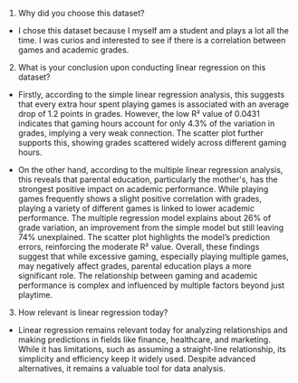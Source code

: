 1. Why did you choose this dataset?

- I chose this dataset because I myself am a student and plays a lot all the time. I was curios and interested to see if there is a correlation between games and academic grades.

2. What is your conclusion upon conducting linear regression on this dataset?

- Firstly, according to the simple linear regression analysis, this suggests that every extra hour spent playing games is associated with an average drop of 1.2 points in grades. However, the low R² value of 0.0431 indicates that gaming hours account for only 4.3% of the variation in grades, implying a very weak connection. The scatter plot further supports this, showing grades scattered widely across different gaming hours.

- On the other hand, according to the multiple linear regression analysis, this reveals that parental education, particularly the mother's, has the strongest positive impact on academic performance. While playing games frequently shows a slight positive correlation with grades, playing a variety of different games is linked to lower academic performance. The multiple regression model explains about 26% of grade variation, an improvement from the simple model but still leaving 74% unexplained. The scatter plot highlights the model’s prediction errors, reinforcing the moderate R² value. Overall, these findings suggest that while excessive gaming, especially playing multiple games, may negatively affect grades, parental education plays a more significant role. The relationship between gaming and academic performance is complex and influenced by multiple factors beyond just playtime.

3. How relevant is linear regression today?

- Linear regression remains relevant today for analyzing relationships and making predictions in fields like finance, healthcare, and marketing. While it has limitations, such as assuming a straight-line relationship, its simplicity and efficiency keep it widely used. Despite advanced alternatives, it remains a valuable tool for data analysis.
